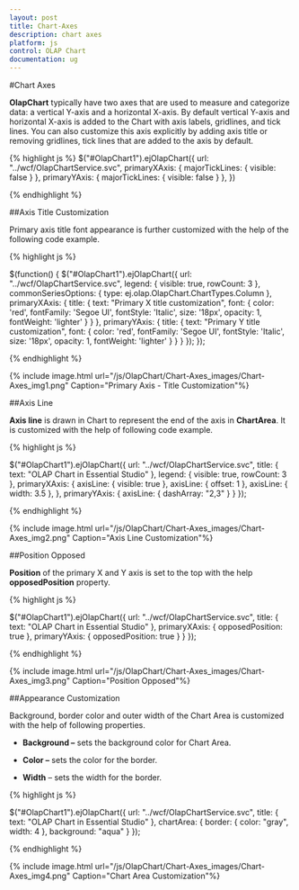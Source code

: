 ```yaml
---
layout: post
title: Chart-Axes
description: chart axes 
platform: js
control: OLAP Chart
documentation: ug
---
```


#Chart Axes 

**OlapChart** typically have two axes that are used to measure and categorize data: a vertical Y-axis and a horizontal X-axis. By default vertical Y-axis and horizontal X-axis is added to the Chart with axis labels, gridlines, and tick lines. You can also customize this axis explicitly by adding axis title or removing gridlines, tick lines that are added to the axis by default.

{% highlight js %}
$("#OlapChart1").ejOlapChart({
    url: "../wcf/OlapChartService.svc",
    primaryXAxis: {
        majorTickLines: {
            visible: false
        }
    },
    primaryYAxis: {
        majorTickLines: {
            visible: false
        }
    },
})

{% endhighlight %}


##Axis Title Customization

Primary axis title font appearance is further customized with the help of the following code example.

{% highlight js %}

$(function() {
    $("#OlapChart1").ejOlapChart({
        url: "../wcf/OlapChartService.svc",
        legend: {
            visible: true,
            rowCount: 3
        },
        commonSeriesOptions: {
            type: ej.olap.OlapChart.ChartTypes.Column
        },
        primaryXAxis: {
            title: {
                text: "Primary X title customization",
                font: {
                    color: 'red',
                    fontFamily: 'Segoe UI',
                    fontStyle: 'Italic',
                    size: '18px',
                    opacity: 1,
                    fontWeight: 'lighter'
                }
            }
        },
        primaryYAxis: {
            title: {
                text: "Primary Y title customization",
                font: {
                    color: 'red',
                    fontFamily: 'Segoe UI',
                    fontStyle: 'Italic',
                    size: '18px',
                    opacity: 1,
                    fontWeight: 'lighter'
                }
            }
        }
    });
});


{% endhighlight %}

{% include image.html url="/js/OlapChart/Chart-Axes_images/Chart-Axes_img1.png" Caption="Primary Axis - Title Customization"%}

##Axis Line

**Axis line** is drawn in Chart to represent the end of the axis in **ChartArea**. It is customized with the help of following code example.

{% highlight js %}

$("#OlapChart1").ejOlapChart({
    url: "../wcf/OlapChartService.svc",
    title: {
        text: "OLAP Chart in Essential Studio"
    },
    legend: {
        visible: true,
        rowCount: 3
    },
    primaryXAxis: {
        axisLine: {
            visible: true
        },
        axisLine: {
            offset: 1
        },
        axisLine: {
            width: 3.5
        },
    },
    primaryYAxis: {
        axisLine: {
            dashArray: "2,3"
        }
    }
});


{% endhighlight %}


{% include image.html url="/js/OlapChart/Chart-Axes_images/Chart-Axes_img2.png" Caption="Axis Line Customization"%}

##Position Opposed

**Position** of the primary X and Y axis is set to the top with the help **opposedPosition** property.

{% highlight js %}

$("#OlapChart1").ejOlapChart({
    url: "../wcf/OlapChartService.svc",
    title: {
        text: "OLAP Chart in Essential Studio"
    },
    primaryXAxis: {
        opposedPosition: true
    },
    primaryYAxis: {
        opposedPosition: true
    }
}
});


{% endhighlight %}


{% include image.html url="/js/OlapChart/Chart-Axes_images/Chart-Axes_img3.png" Caption="Position Opposed"%}

##Appearance Customization 

Background, border color and outer width of the Chart Area is customized with the help of following properties.

* **Background –** sets the background color for Chart Area.

* **Color –** sets the color for the border.

* **Width** – sets the width for the border.



{% highlight js %}

$("#OlapChart1").ejOlapChart({
    url: "../wcf/OlapChartService.svc",
    title: {
        text: "OLAP Chart in Essential Studio"
    },
    chartArea: {
        border: {
            color: "gray",
            width: 4
        },
        background: "aqua"
    }
});

{% endhighlight %}


{% include image.html url="/js/OlapChart/Chart-Axes_images/Chart-Axes_img4.png" Caption="Chart Area Customization"%}

